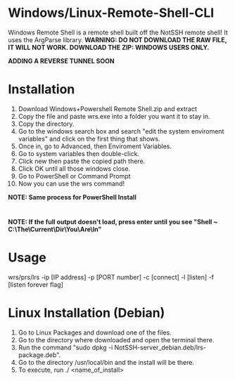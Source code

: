 # Windows/Linux-Remote-Shell-CLI
Windows Remote Shell is a remote shell built off the NotSSH remote shell! It uses the ArgParse library.
**WARNING: DO NOT DOWNLOAD THE RAW FILE, IT WILL NOT WORK. DOWNLOAD THE ZIP: WINDOWS USERS ONLY.**

**ADDING A REVERSE TUNNEL SOON**
# Installation
1. Download Windows+Powershell Remote Shell.zip and extract
2. Copy the file and paste wrs.exe into a folder you want it to stay in.
3. Copy the directory.
4. Go to the windows search box and search "edit the system enviroment variables" and click on the first thing that shows.
5. Once in, go to Advanced, then Enviroment Variables.
6. Go to system variables then double-click.
7. Click new then paste the copied path there.
8. Click OK until all those windows close.
9. Go to PowerShell or Command Prompt
10. Now you can use the wrs command!

**NOTE: Same process for PowerShell Install**
#
**NOTE: If the full output doesn't load, press enter until you see "Shell ~ C:\The\Current\Dir\You\Are\In"**

# Usage
wrs/prs/lrs -ip [IP address] -p [PORT number] -c [connect] -l [listen] -f [listen forever flag]
# Linux Installation (Debian)
1. Go to Linux Packages and download one of the files.
2. Go to the directory where downloaded and open the terminal there.
3. Run the command "sudo dpkg -i NotSSH-server_debian.deb/lrs-package.deb".
4. Go to the directory /usr/local/bin and the install will be there.
5. To execute, run ./ <name_of_install>
